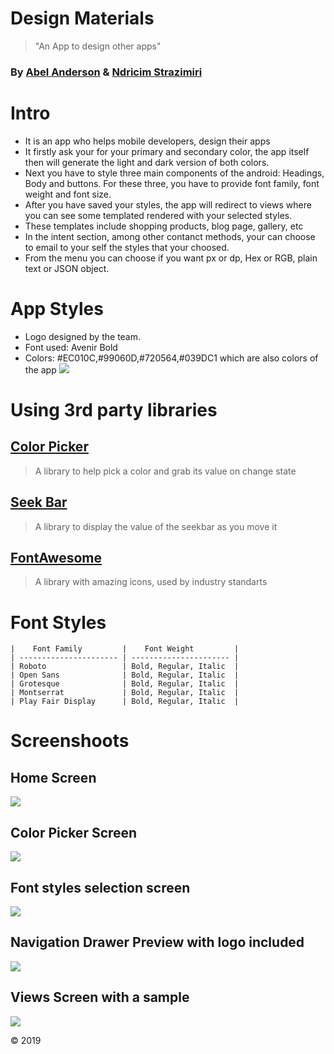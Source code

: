 # Design Materials

>"An App to design other apps"

### **By [Abel Anderson](https://github.com/AbelSAnderson "Abel Anderson") & [Ndricim Strazimiri](https://github.com/nstrazimiri "Ndricim Strazimiri")**

# Intro

- It is an app who helps mobile developers, design their apps
- It firstly ask your for your primary and secondary color, the app itself then will generate the light and dark version of both colors.
- Next you have to style three main components of the android: Headings, Body and buttons. For these three, you have to provide font family, font weight and font size.
- After you have saved your styles, the app will redirect to views where you can see some templated rendered with your selected styles.
- These templates include shopping products, blog page, gallery, etc
- In the intent section, among other contanct methods, your can choose to email to your self the styles that your choosed.
- From the menu you can choose if you want px or dp, Hex or RGB, plain text or JSON object.


# App Styles
- Logo designed by the team.
- Font used: Avenir Bold
- Colors: #EC010C,#99060D,#720564,#039DC1 which are also colors of the app
![](https://nstrazimiri.scweb.ca/android/DMIcon.png)



# Using 3rd party libraries
## [Color Picker](https://github.com/skydoves/ColorPickerView "Color Picker")
>A library to help pick a color and grab its value on change state

## [Seek Bar](https://github.com/AnderWeb/discreteSeekBar "Discrete SeekBar")
>A library to display the value of the seekbar as you move it

## [FontAwesome](https://fontawesome.com/ "Font Awesome")
>A library with amazing icons, used by industry standarts


# Font Styles
    |    Font Family         |    Font Weight         |
    | ---------------------- | ---------------------- |
    | Roboto                 | Bold, Regular, Italic  |
    | Open Sans              | Bold, Regular, Italic  |
    | Grotesque              | Bold, Regular, Italic  |
    | Montserrat             | Bold, Regular, Italic  |
    | Play Fair Display      | Bold, Regular, Italic  |

# Screenshoots

## Home Screen
![](https://nstrazimiri.scweb.ca/android/screen1.png)


## Color Picker Screen
![](https://nstrazimiri.scweb.ca/android/screen2_2.png)


## Font styles selection screen
![](https://nstrazimiri.scweb.ca/android/screen3.png)


## Navigation Drawer Preview with logo included
![](https://nstrazimiri.scweb.ca/android/screen4.png)


## Views Screen with a sample
![](https://nstrazimiri.scweb.ca/android/screen5.png)


&copy; 2019

